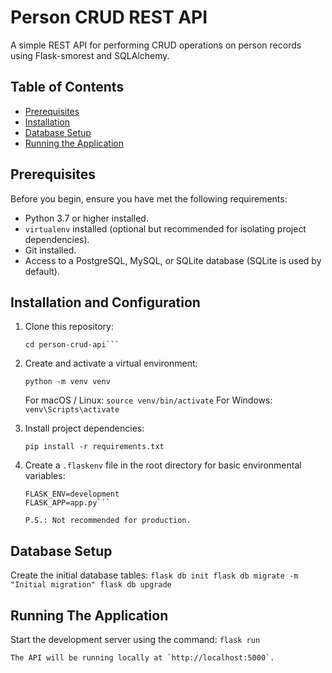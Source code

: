 # Person CRUD REST API

A simple REST API for performing CRUD operations on person records using Flask-smorest and SQLAlchemy.

## Table of Contents

- [Prerequisites](#prerequisites)
- [Installation](#installation-and-configuration)
- [Database Setup](#database-setup)
- [Running the Application](#running-the-application)

## Prerequisites

Before you begin, ensure you have met the following requirements:

- Python 3.7 or higher installed.
- `virtualenv` installed (optional but recommended for isolating project dependencies).
- Git installed.
- Access to a PostgreSQL, MySQL, or SQLite database (SQLite is used by default).

## Installation and Configuration

1. Clone this repository:

   ```git clone https://github.com/your-username/person-crud-api.git
   cd person-crud-api```

2. Create and activate a virtual environment:

   ```python -m venv venv```

   For macOS / Linux:
   ```source venv/bin/activate```
   For Windows:
   ```venv\Scripts\activate```

3. Install project dependencies:

    ```pip install -r requirements.txt```

4. Create a `.flaskenv` file in the root directory for basic environmental variables:
    ```DATABASE_URL=sqlite:///data.db  # Use your database URL (e.g., PostgreSQL or MySQL)
    FLASK_ENV=development
    FLASK_APP=app.py```

    P.S.: Not recommended for production.

## Database Setup

Create the initial database tables:
    ```flask db init
    flask db migrate -m "Initial migration"
    flask db upgrade```

## Running The Application

Start the development server using the command:
    ```flask run```

    The API will be running locally at `http://localhost:5000`.